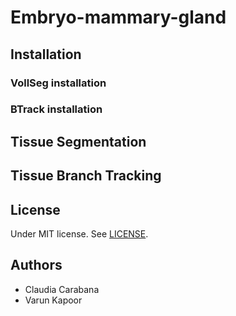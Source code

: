 ﻿# Embryo-mammary-gland
 
 ## Installation
 
 ### VollSeg installation
 
 ### BTrack installation
 
 ## Tissue Segmentation
 
 ## Tissue Branch Tracking
 
 
## License

Under MIT license. See [LICENSE](LICENSE).

## Authors

- Claudia Carabana
- Varun Kapoor 
